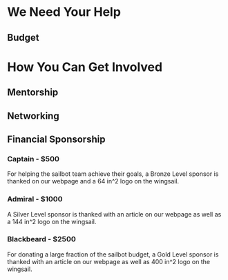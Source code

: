 # We Need Your Help

## Budget

# How You Can Get Involved

## Mentorship

## Networking

## Financial Sponsorship

### Captain - $500

For helping the sailbot team achieve their goals, a Bronze Level sponsor is
thanked on our webpage and a 64 in^2 logo on the wingsail.

### Admiral - $1000

A Silver Level sponsor is thanked with an article on our webpage as well as
a 144 in^2 logo on the wingsail.

### Blackbeard - $2500

For donating a large fraction of the sailbot budget, a Gold Level sponsor is
thanked with an article on our webpage as well as 400 in^2 logo on the wingsail.
